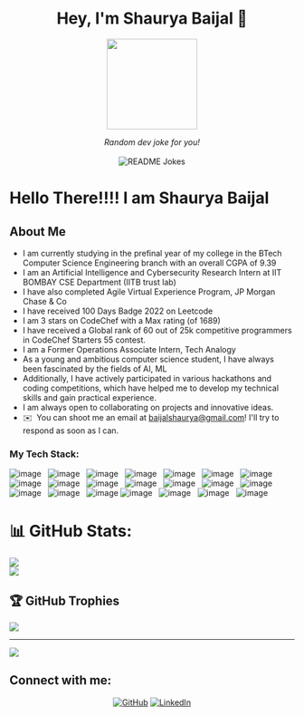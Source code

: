 <h1 align="center">Hey, I'm Shaurya Baijal 👋 </h1> 

<p align="center"> <img src="https://octodex.github.com/images/daftpunktocat-thomas.gif" height="160px" width="160px"> </p>


<div align="center"> 
<i>Random dev joke for you!</i></br></br>
<img align="center" src="https://readme-jokes.vercel.app/api?bgColor=%23073b4c&textColor=%2306d6a0&aColor=%2306d6a0&borderColor=%2306d6a0" alt="README Jokes">
</div>


<h1> Hello There!!!!     I am Shaurya Baijal  </h1>


## About Me

- I am currently studying in the prefinal year of my college in the BTech Computer Science Engineering branch with an overall CGPA of 9.39
- I am an Artificial Intelligence and Cybersecurity Research Intern at IIT BOMBAY CSE Department (IITB trust lab) 
- I have also completed Agile Virtual Experience Program, JP Morgan Chase & Co
- I have received 100 Days Badge 2022 on Leetcode 
- I am 3 stars on CodeChef with a Max rating (of 1689) 
- I have received a Global rank of 60 out of 25k competitive programmers in CodeChef Starters 55 contest.
- I am a Former Operations Associate Intern, Tech Analogy
- As a young and ambitious computer science student, I have always been fascinated by the fields of AI, ML
- Additionally, I have actively participated in various hackathons and coding competitions, which have helped me to develop my technical skills and gain practical experience.
- I am always open to collaborating on projects and innovative ideas.
- ✉️ &nbsp;You can shoot me an email at baijalshaurya@gmail.com! I'll try to respond as soon as I can.

### My Tech Stack:

![image](https://img.shields.io/badge/Python-14354C?style=for-the-badge&logo=python&logoColor=white)&nbsp;&nbsp;
![image](https://img.shields.io/badge/C%2B%2B-00599C?style=for-the-badge&logo=c%2B%2B&logoColor=white)&nbsp;&nbsp;
![image](https://img.shields.io/badge/HTML5-E34F26?style=for-the-badge&logo=html5&logoColor=white)&nbsp;&nbsp;
![image](https://img.shields.io/badge/CSS3-1572B6?style=for-the-badge&logo=css3&logoColor=white)&nbsp;&nbsp;
![image](https://img.shields.io/badge/Bootstrap-430098?style=for-the-badge&logo=bootstrap&logoColor=white)&nbsp;&nbsp;
![image](https://img.shields.io/badge/NumPy-000000?style=for-the-badge&logo=numpy&logoColor=white)&nbsp;&nbsp;
![image](https://img.shields.io/badge/Pandas-000000?style=for-the-badge&logo=pandas&logoColor=white)&nbsp;&nbsp;
![image](https://img.shields.io/badge/Matplotlib-000000?style=for-the-badge&logo=matplotlib&logoColor=white)&nbsp;&nbsp;
![image](https://img.shields.io/badge/Seaborn-000000?style=for-the-badge&logo=seaborn&logoColor=white)&nbsp;&nbsp;
![image](https://img.shields.io/badge/Plotly-000000?style=for-the-badge&logo=plotly&logoColor=white)&nbsp;&nbsp;
![image](https://img.shields.io/badge/ScikitLearn-000000?style=for-the-badge&logo=scikitlearn&logoColor=white)&nbsp;&nbsp;
![image](https://img.shields.io/badge/Flask-000000?style=for-the-badge&logo=flask&logoColor=white)&nbsp;&nbsp;
![image](https://img.shields.io/badge/NLTK-000000?style=for-the-badge&logo=nltk&logoColor=white)&nbsp;&nbsp;
![image](https://img.shields.io/badge/Gensim-000000?style=for-the-badge&logo=gensim&logoColor=white)&nbsp;&nbsp;
![image](https://img.shields.io/badge/Streamlit-000000?style=for-the-badge&logo=streamlit&logoColor=white)&nbsp;&nbsp;
![image](https://img.shields.io/badge/conda-342B029.svg?&style=for-the-badge&logo=anaconda&logoColor=white)&nbsp;&nbsp;
![image](https://img.shields.io/badge/Git-F05032?style=for-the-badge&logo=git&logoColor=white)
![image](https://img.shields.io/badge/GitHub-F9AB00?style=for-the-badge&logo=GitHub&logoColor=white)&nbsp;&nbsp;
![image](https://img.shields.io/badge/Jupyter-F37626.svg?&style=for-the-badge&logo=Jupyter&logoColor=white)&nbsp;&nbsp;
![image](https://img.shields.io/badge/Colab-F9AB00?style=for-the-badge&logo=Google%20Colab&logoColor=white)&nbsp;&nbsp;
![image](https://img.shields.io/badge/Linux-F9AB00?style=for-the-badge&logo=Linux&logoColor=white)&nbsp;&nbsp;




# 📊 GitHub Stats:
![](https://github-readme-stats.vercel.app/api?username=shauryabaijal&theme=default&hide_border=true&include_all_commits=true&count_private=true)<br/>
![](https://github-readme-streak-stats.herokuapp.com/?user=shauryabaijal&theme=default&hide_border=true)<br/>

## 🏆 GitHub Trophies
![](https://github-profile-trophy.vercel.app/?username=shauryabaijal&theme=radical&no-frame=false&no-bg=false&margin-w=4)

---
[![](https://visitcount.itsvg.in/api?id=shauryabaijal&icon=0&color=0)](https://visitcount.itsvg.in)



## Connect with me:

<p align="center">
	<a href=https://github.com/shauryabaijal><img src="https://user-images.githubusercontent.com/58532023/171219272-a68dd897-a9c7-4826-b7e6-10ef84e6a0a8.png" alt="GitHub"/></a>
	<a href=https://www.linkedin.com/in/shaurya-baijal-275630203/><img src="https://user-images.githubusercontent.com/58532023/171219303-8839f911-21bf-453f-b517-9dd6ef9a873c.png" alt="LinkedIn"/></a>
	
	
	
</p>


</br>

</br>


<div>
	</br>
	</div>
